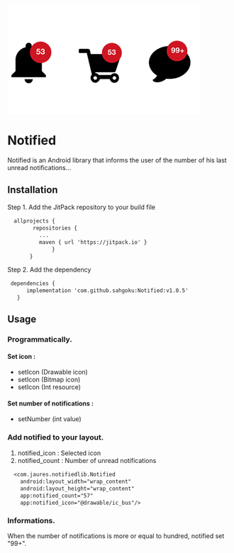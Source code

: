 
![alt text](https://github.com/sahgoku/Notified/blob/master/cover.png "Message")


# Notified
Notified is an Android library that informs the user of the number of his last unread notifications...

## Installation

Step 1. Add the JitPack repository to your build file
         
      allprojects {
            repositories {
              ...
              maven { url 'https://jitpack.io' }
                  }
           }
            
 Step 2. Add the dependency
 
     dependencies {
	      implementation 'com.github.sahgoku:Notified:v1.0.5'
	   }
        
## Usage


### Programmatically.

#### Set icon :
<ul>
<li>setIcon (Drawable icon)</li>
<li>setIcon (Bitmap icon)</li>
<li>setIcon (Int resource)</li>
</ul>

#### Set number of notifications : 
* setNumber (int value)

### Add notified to your layout.
<ol>
<li>notified_icon : Selected icon </li>
<li>notified_count : Number of unread notifications</li>
</ol>

      <com.jaures.notifiedlib.Notified
        android:layout_width="wrap_content"
        android:layout_height="wrap_content"
        app:notified_count="57"
        app:notified_icon="@drawable/ic_bus"/>
	
### Informations.
When the number of notifications is more or equal to hundred, notified set "99+". 


